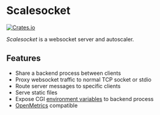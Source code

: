 # Scalesocket

[![Crates.io](https://img.shields.io/crates/v/scalesocket.svg)](https://crates.io/crates/scalesocket)

*Scalesocket* is a websocket server and autoscaler.

## Features

* Share a backend process between clients
* Proxy websocket traffic to normal TCP socket or stdio
* Route server messages to specific clients
* Serve static files
* Expose CGI [environment variables](https://www.rfc-editor.org/rfc/rfc3875.html) to backend process
* [OpenMetrics](https://github.com/OpenObservability/OpenMetrics) compatible
